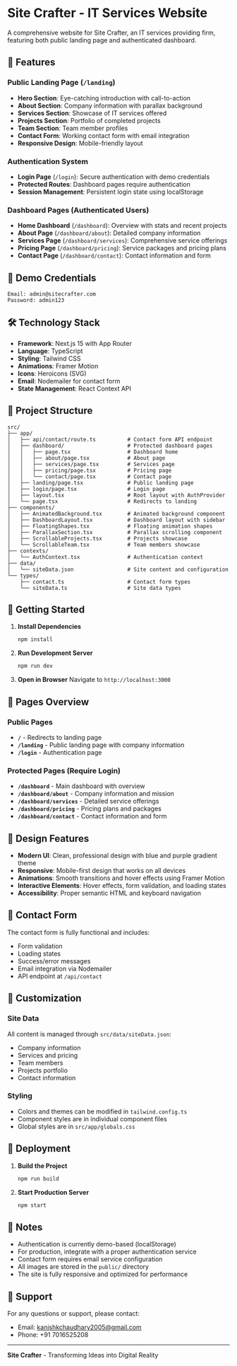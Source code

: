 # Site Crafter - IT Services Website

A comprehensive website for Site Crafter, an IT services providing firm, featuring both public landing page and authenticated dashboard.

## 🚀 Features

### Public Landing Page (`/landing`)
- **Hero Section**: Eye-catching introduction with call-to-action
- **About Section**: Company information with parallax background
- **Services Section**: Showcase of IT services offered
- **Projects Section**: Portfolio of completed projects
- **Team Section**: Team member profiles
- **Contact Form**: Working contact form with email integration
- **Responsive Design**: Mobile-friendly layout

### Authentication System
- **Login Page** (`/login`): Secure authentication with demo credentials
- **Protected Routes**: Dashboard pages require authentication
- **Session Management**: Persistent login state using localStorage

### Dashboard Pages (Authenticated Users)
- **Home Dashboard** (`/dashboard`): Overview with stats and recent projects
- **About Page** (`/dashboard/about`): Detailed company information
- **Services Page** (`/dashboard/services`): Comprehensive service offerings
- **Pricing Page** (`/dashboard/pricing`): Service packages and pricing plans
- **Contact Page** (`/dashboard/contact`): Contact information and form

## 🔐 Demo Credentials

```
Email: admin@sitecrafter.com
Password: admin123
```

## 🛠️ Technology Stack

- **Framework**: Next.js 15 with App Router
- **Language**: TypeScript
- **Styling**: Tailwind CSS
- **Animations**: Framer Motion
- **Icons**: Heroicons (SVG)
- **Email**: Nodemailer for contact form
- **State Management**: React Context API

## 📁 Project Structure

```
src/
├── app/
│   ├── api/contact/route.ts          # Contact form API endpoint
│   ├── dashboard/                    # Protected dashboard pages
│   │   ├── page.tsx                  # Dashboard home
│   │   ├── about/page.tsx            # About page
│   │   ├── services/page.tsx         # Services page
│   │   ├── pricing/page.tsx          # Pricing page
│   │   └── contact/page.tsx          # Contact page
│   ├── landing/page.tsx              # Public landing page
│   ├── login/page.tsx                # Login page
│   ├── layout.tsx                    # Root layout with AuthProvider
│   └── page.tsx                      # Redirects to landing
├── components/
│   ├── AnimatedBackground.tsx        # Animated background component
│   ├── DashboardLayout.tsx           # Dashboard layout with sidebar
│   ├── FloatingShapes.tsx            # Floating animation shapes
│   ├── ParallaxSection.tsx           # Parallax scrolling component
│   ├── ScrollableProjects.tsx        # Projects showcase
│   └── ScrollableTeam.tsx            # Team members showcase
├── contexts/
│   └── AuthContext.tsx               # Authentication context
├── data/
│   └── siteData.json                 # Site content and configuration
└── types/
    ├── contact.ts                    # Contact form types
    └── siteData.ts                   # Site data types
```

## 🚀 Getting Started

1. **Install Dependencies**
   ```bash
   npm install
   ```

2. **Run Development Server**
   ```bash
   npm run dev
   ```

3. **Open in Browser**
   Navigate to `http://localhost:3000`

## 📱 Pages Overview

### Public Pages
- **`/`** - Redirects to landing page
- **`/landing`** - Public landing page with company information
- **`/login`** - Authentication page

### Protected Pages (Require Login)
- **`/dashboard`** - Main dashboard with overview
- **`/dashboard/about`** - Company information and mission
- **`/dashboard/services`** - Detailed service offerings
- **`/dashboard/pricing`** - Pricing plans and packages
- **`/dashboard/contact`** - Contact information and form

## 🎨 Design Features

- **Modern UI**: Clean, professional design with blue and purple gradient theme
- **Responsive**: Mobile-first design that works on all devices
- **Animations**: Smooth transitions and hover effects using Framer Motion
- **Interactive Elements**: Hover effects, form validation, and loading states
- **Accessibility**: Proper semantic HTML and keyboard navigation

## 📧 Contact Form

The contact form is fully functional and includes:
- Form validation
- Loading states
- Success/error messages
- Email integration via Nodemailer
- API endpoint at `/api/contact`

## 🔧 Customization

### Site Data
All content is managed through `src/data/siteData.json`:
- Company information
- Services and pricing
- Team members
- Projects portfolio
- Contact information

### Styling
- Colors and themes can be modified in `tailwind.config.ts`
- Component styles are in individual component files
- Global styles are in `src/app/globals.css`

## 🚀 Deployment

1. **Build the Project**
   ```bash
   npm run build
   ```

2. **Start Production Server**
   ```bash
   npm start
   ```

## 📝 Notes

- Authentication is currently demo-based (localStorage)
- For production, integrate with a proper authentication service
- Contact form requires email service configuration
- All images are stored in the `public/` directory
- The site is fully responsive and optimized for performance

## 🤝 Support

For any questions or support, please contact:
- Email: kanishkchaudhary2005@gmail.com
- Phone: +91 7016525208

---

**Site Crafter** - Transforming Ideas into Digital Reality


